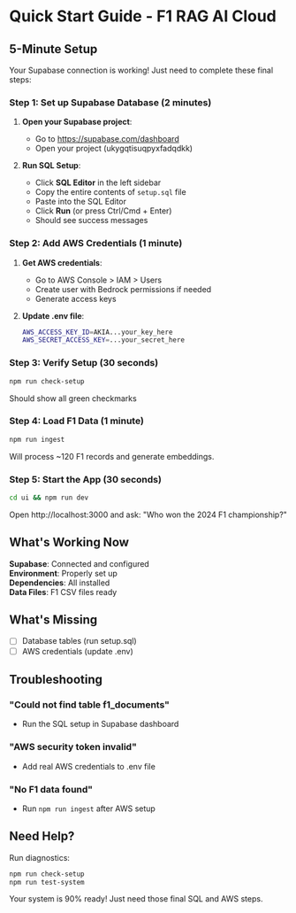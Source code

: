 # Quick Start Guide - F1 RAG AI Cloud

## 5-Minute Setup

Your Supabase connection is working! Just need to complete these final steps:

### Step 1: Set up Supabase Database (2 minutes)

1. **Open your Supabase project**:
   - Go to https://supabase.com/dashboard
   - Open your project (ukygqtisuqpyxfadqdkk)

2. **Run SQL Setup**:
   - Click **SQL Editor** in the left sidebar
   - Copy the entire contents of `setup.sql` file
   - Paste into the SQL Editor
   - Click **Run** (or press Ctrl/Cmd + Enter)
   - Should see success messages

### Step 2: Add AWS Credentials (1 minute)

1. **Get AWS credentials**:
   - Go to AWS Console > IAM > Users
   - Create user with Bedrock permissions if needed
   - Generate access keys

2. **Update .env file**:
   ```bash
   AWS_ACCESS_KEY_ID=AKIA...your_key_here
   AWS_SECRET_ACCESS_KEY=...your_secret_here
   ```

### Step 3: Verify Setup (30 seconds)

```bash
npm run check-setup
```

Should show all green checkmarks

### Step 4: Load F1 Data (1 minute)

```bash
npm run ingest
```

Will process ~120 F1 records and generate embeddings.

### Step 5: Start the App (30 seconds)

```bash
cd ui && npm run dev
```

Open http://localhost:3000 and ask: "Who won the 2024 F1 championship?"

## What's Working Now

**Supabase**: Connected and configured  
**Environment**: Properly set up  
**Dependencies**: All installed  
**Data Files**: F1 CSV files ready  

## What's Missing

- [ ] Database tables (run setup.sql)
- [ ] AWS credentials (update .env)

## Troubleshooting

### "Could not find table f1_documents"
- Run the SQL setup in Supabase dashboard

### "AWS security token invalid"
- Add real AWS credentials to .env file

### "No F1 data found"
- Run `npm run ingest` after AWS setup

## Need Help?

Run diagnostics:
```bash
npm run check-setup
npm run test-system
```

Your system is 90% ready! Just need those final SQL and AWS steps.